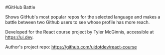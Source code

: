 #GitHub Battle

Shows GitHub's most popular repos for the selected language and makes a battle between two Github users to see whose profile has more reach.

Developed for the React course project by Tyler McGinnis, accessible at https://ui.dev.

Author's project repo: https://github.com/uidotdev/react-course
